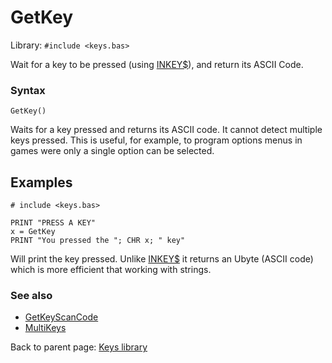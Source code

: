 # GetKey

Library: `#include <keys.bas>`

Wait for a key to be pressed (using [INKEY$](../../inkey.md)), and return its ASCII Code.


### Syntax
`GetKey()`

Waits for a key pressed and returns its ASCII code. It cannot detect multiple keys pressed.
This is useful, for example, to program options menus in games were only a single option
can be selected.

## Examples

```
# include <keys.bas>

PRINT "PRESS A KEY"
x = GetKey
PRINT "You pressed the "; CHR x; " key"
```
Will print the key pressed. Unlike [INKEY$](../../inkey.md) it returns an Ubyte (ASCII code)
which is more efficient that working with strings.

### See also

* [GetKeyScanCode](getkeyscancode.md)
* [MultiKeys](multikeys.md)


Back to parent page: [Keys library](../keys.bas.md)
